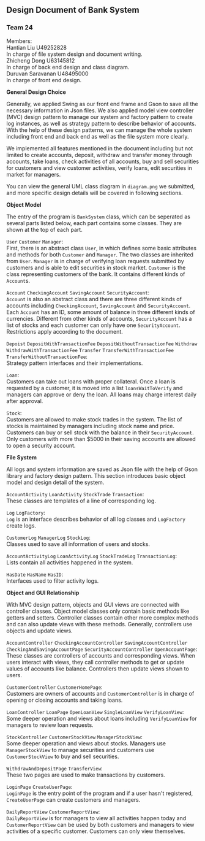 ## Design Document of Bank System

### Team 24

Members: \
Hantian Liu U49252828 \
In charge of file system design and document writing. \
Zhicheng Dong U63145812 \
In charge of back end design and class diagram. \
Duruvan Saravanan U48495000 \
In charge of front end design.

**General Design Choice**

Generally, we applied Swing as our front end frame 
and Gson to save all the necessary information in
Json files. We also applied model view controller (MVC)
design pattern to manage our system and factory pattern
to create log instances, as well as strategy pattern to
describe behavior of accounts. With the help of these 
design patterns, we can manage the whole system including
front end and back end as well as the file system more clearly.

We implemented all features mentioned in the document
including but not limited to create accounts, deposit, 
withdraw and transfer money through accounts, take loans,
check activities of all accounts, buy and sell securities
for customers and view customer activities, verify loans,
edit securities in market for managers. 

You can view the general UML class diagram in
`diagram.png` we submitted, and more specific design
details will be covered in following sections.

**Object Model**

The entry of the program is `BankSystem` class, which can
be seperated as several parts listed below, each part 
contains some classes. They are shown at the top of each
part. 

`User` `Customer` `Manager`:\
First, there is an abstract class `User`, in which defines
some basic attributes and methods for both `Customer` and
`Manager`. The two classes are inherited from `User`. 
`Manager` is in charge of verifying loan requests submitted
by customers and is able to edit securities in stock market.
`Customer` is the class representing customers of the bank.
It contains different kinds of `Account`s.

`Account` `CheckingAccount` `SavingAccount` `SecurityAccount`: \
`Account` is also an abstract class and there are three
different kinds of accounts including `CheckingAccount`,
`SavingAccount` and `SecurityAccount`. Each `Account` has
an ID, some amount of balance in three different kinds of
currencies. Different from other kinds of accounts, `SecurityAccount`
has a list of stocks and each customer can only have one
`SecurityAccount`. Restrictions apply according to the document.

`Depoist` `DepositWithTransactionFee` `DepositWithoutTransactionFee`
`Withdraw` `WithdrawWithTransactionFee`
`Transfer` `TransferWithTransactionFee` `TransferWithoutTransactionFee`:\
Strategy pattern interfaces and their implementations.

`Loan`: \
Customers can take out loans with proper collateral. Once
a loan is requested by a customer, it is moved into a list
`loansWaitToVerify` and managers can approve or deny the
loan. All loans may charge interest daily after approval.

`Stock`: \
Customers are allowed to make stock trades in the system.
The list of stocks is maintained by managers including
stock name and price. Customers can buy or sell stock with
the balance in their `SecurityAccount`. Only customers 
with more than $5000 in their saving accounts are allowed
to open a security account. 

**File System**

All logs and system information are saved as Json file with
the help of Gson library and factory design pattern. This 
section introduces basic object model and design detail of
the system. 

`AccountActivity` `LoanActivity` `StockTrade` `Transaction`: \
These classes are templates of a line of corresponding log.

`Log` `LogFactory`: \
`Log` is an interface describes behavior of all log classes
and `LogFactory` create logs.

`CustomerLog` `ManagerLog` `StockLog`: \
Classes used to save all information of users and stocks.

`AccountActivityLog` `LoanActivityLog` `StockTradeLog`
`TransactionLog`: \
Lists contain all activities happened in the system.

`HasDate` `HasName` `HasID`: \
Interfaces used to filter activity logs.

**Object and GUI Relationship**

With MVC design pattern, objects and GUI views are connected
with controller classes. Object model classes only contain
basic methods like getters and setters. Controller classes
contain other more complex methods and can also update views
with these methods. Generally, controllers use objects and
update views.

`AccountController` `CheckingAccountController` `SavingAccountController`
`CheckingAndSavingAccountPage` `SecurityAccountController`
`OpenAccountPage`: \
These classes are controllers of accounts and corresponding
views. When users interact with views, they call controller
methods to get or update values of accounts like balance.
Controllers then update views shown to users.

`CustomerController` `CustomerHomePage`: \
Customers are owners of accounts and `CustomerController`
is in charge of opening or closing accounts and taking loans.

`LoanController` `LoanPage` `OpenLoanView` `SingleLoanView` `VerifyLoanView`: \
Some deeper operation and views about loans including 
`VerifyLoanView` for managers to review loan requests.

`StockController` `CustomerStockView` `ManagerStockView`: \
Some deeper operation and views about stocks. Managers
use `ManagerStockView` to manage securities and customers
use `CustomerStockView` to buy and sell securities.

`WithdrawAndDepositPage` `TransferView`: \
These two pages are used to make transactions by customers.

`LoginPage` `CreateUserPage`: \
`LoginPage` is the entry point of the program and if 
a user hasn't registered, `CreateUserPage` can create
customers and managers.

`DailyReportView` `CustomerReportView`: \
`DailyReportView` is for managers to view all activities
happen today and `CustomerReportView` can be used by both
customers and managers to view activities of a specific
customer. Customers can only view themselves.

